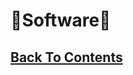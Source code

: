# 📁Software📁

## [Back To Contents](https://github.com/FreeCheatSheet/FreeCheatSheetGuide/blob/main/README.md#contents)
